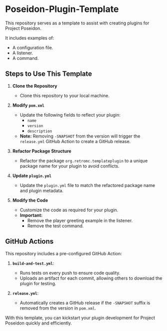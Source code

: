 # Poseidon-Plugin-Template

This repository serves as a template to assist with creating plugins for Project Poseidon.

It includes examples of:
- A configuration file.
- A listener.
- A command.

## Steps to Use This Template

1. **Clone the Repository**
    - Clone this repository to your local machine.

2. **Modify `pom.xml`**
    - Update the following fields to reflect your plugin:
        - `name`
        - `version`
        - `description`
    - **Note:** Removing `-SNAPSHOT` from the version will trigger the `release.yml` GitHub Action to create a GitHub release.

3. **Refactor Package Structure**
    - Refactor the package `org.retromc.templateplugin` to a unique package name for your plugin to avoid conflicts.

4. **Update `plugin.yml`**
    - Update the `plugin.yml` file to match the refactored package name and plugin metadata.

5. **Modify the Code**
    - Customize the code as required for your plugin.
    - **Important:**
        - Remove the player greeting example in the listener.
        - Remove the test command.

## GitHub Actions

This repository includes a pre-configured GitHub Action:

1. **`build-and-test.yml`**:
    - Runs tests on every push to ensure code quality.
    - Uploads an artifact for each commit, allowing others to download the plugin for testing.

2. **`release.yml`**:
    - Automatically creates a GitHub release if the `-SNAPSHOT` suffix is removed from the version in `pom.xml`.

With this template, you can kickstart your plugin development for Project Poseidon quickly and efficiently.
